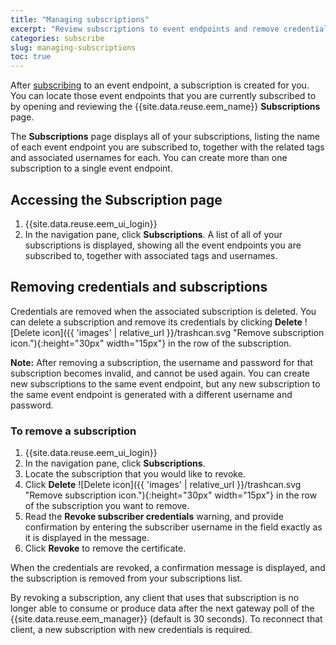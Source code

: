 ```yaml
---
title: "Managing subscriptions"
excerpt: "Review subscriptions to event endpoints and remove credentials when they are no longer required."
categories: subscribe
slug: managing-subscriptions
toc: true
---
```


After [subscribing](../subscribing-to-event-endpoints/) to an event endpoint, a subscription is created for you. You can locate those event endpoints that you are currently subscribed to by opening and reviewing the {{site.data.reuse.eem_name}} **Subscriptions** page.

The **Subscriptions** page displays all of your subscriptions, listing the name of each event endpoint you are subscribed to, together with the related tags and associated usernames for each. You can create more than one subscription to a single event endpoint.

## Accessing the Subscription page

1. {{site.data.reuse.eem_ui_login}}
2. In the navigation pane, click **Subscriptions**.
    A list of all of your subscriptions is displayed, showing all the event endpoints you are subscribed to, together with associated tags and usernames.

## Removing credentials and subscriptions

Credentials are removed when the associated subscription is deleted. You can delete a subscription and remove its credentials by clicking **Delete** ![Delete icon]({{ 'images' | relative_url }}/trashcan.svg "Remove subscription icon."){:height="30px" width="15px"} in the row of the subscription.

**Note:** After removing a subscription, the username and password for that subscription becomes invalid, and cannot be used again. You can create new subscriptions to the same event endpoint, but any new subscription to the same event endpoint is generated with a different username and password.

### To remove a subscription

1. {{site.data.reuse.eem_ui_login}}
2. In the navigation pane, click **Subscriptions**.
3. Locate the subscription that you would like to revoke.
4. Click **Delete** ![Delete icon]({{ 'images' | relative_url }}/trashcan.svg "Remove subscription icon."){:height="30px" width="15px"} in the row of the subscription you want to remove.
5. Read the **Revoke subscriber credentials** warning, and provide confirmation by entering the subscriber username in the field exactly as it is displayed in the message.
6. Click **Revoke** to remove the certificate.

When the credentials are revoked, a confirmation message is displayed, and the subscription is removed from your subscriptions list.

By revoking a subscription, any client that uses that subscription is no longer able to consume or produce data after the next gateway poll of the {{site.data.reuse.eem_manager}} (default is 30 seconds). To reconnect that client, a new subscription with new credentials is required.
